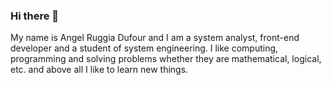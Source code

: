 ### Hi there 👋
My name is Angel Ruggia Dufour and I am a system analyst, front-end developer and a student of system engineering. I like computing, programming and solving problems whether they are mathematical, logical, etc. and above all I like to learn new things.

<!--
**ruggiadufour/ruggiadufour** is a ✨ _special_ ✨ repository because its `README.md` (this file) appears on your GitHub profile.

Here are some ideas to get you started:

- 🔭 I’m currently working on ...
- 🌱 I’m currently learning ...
- 👯 I’m looking to collaborate on ...
- 🤔 I’m looking for help with ...
- 💬 Ask me about ...
- 📫 How to reach me: ...
- 😄 Pronouns: ...
- ⚡ Fun fact: ...
-->
